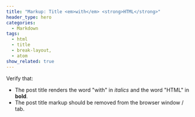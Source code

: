 ```yaml
---
title: "Markup: Title <em>with</em> <strong>HTML</strong>"
header_type: hero
categories:
  - Markdown
tags:
  - html
  - title
  - break-layout,
  - atom
show_related: true
---
```


Verify that:

* The post title renders the word "with" in *italics* and the word "HTML" in **bold**.
* The post title markup should be removed from the browser window / tab.
